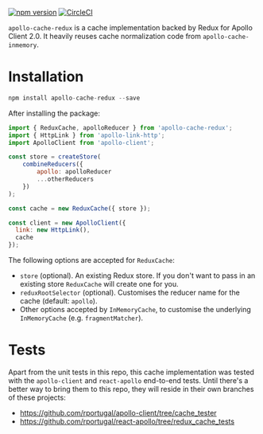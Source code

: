 [![npm version](https://badge.fury.io/js/apollo-cache-redux.svg)](https://badge.fury.io/js/apollo-cache-redux) [![CircleCI](https://circleci.com/gh/rportugal/apollo-cache-redux.svg?style=svg)](https://circleci.com/gh/rportugal/apollo-cache-redux) 

`apollo-cache-redux` is a cache implementation backed by Redux for Apollo Client 2.0. 
It heavily reuses cache normalization code from `apollo-cache-inmemory`. 
 
# Installation
```javascript
npm install apollo-cache-redux --save
```

After installing the package:
```js
import { ReduxCache, apolloReducer } from 'apollo-cache-redux';
import { HttpLink } from 'apollo-link-http';
import ApolloClient from 'apollo-client';

const store = createStore(
    combineReducers({
        apollo: apolloReducer
        ...otherReducers
    })
);

const cache = new ReduxCache({ store });

const client = new ApolloClient({
  link: new HttpLink(),
  cache
});
```

The following options are accepted for `ReduxCache`:
* `store` (optional). An existing Redux store. If you don't want to pass in an existing store `ReduxCache` will create one for you.
* `reduxRootSelector` (optional). Customises the reducer name for the cache (default: `apollo`).
* Other options accepted by `InMemoryCache`, to customise the underlying `InMemoryCache` (e.g. `fragmentMatcher`).


# Tests
Apart from the unit tests in this repo, this cache implementation was tested with the `apollo-client` and `react-apollo` end-to-end tests. 
Until there's a better way to bring them to this repo, they will reside in their own branches of these projects:
* https://github.com/rportugal/apollo-client/tree/cache_tester
* https://github.com/rportugal/react-apollo/tree/redux_cache_tests
